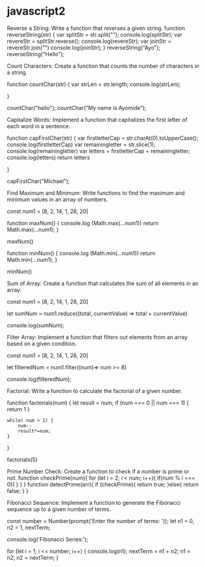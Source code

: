 # javascript2

Reverse a String: Write a function that reverses a given string.
function reverseString(str) {
    var splitStr = str.split("");
 console.log(splitStr);
 var revereStr = splitStr.reverse();
 console.log(revereStr);
 var joinStr = revereStr.join("")
 console.log(joinStr);
}
reverseString("Ayo");
reverseString("Hello");

Count Characters: Create a function that counts the number of characters in a string

function countChar(str) {
    var strLen = str.length;
    console.log(strLen);

}

countChar("hello");
countChar("My name is Ayomide");

Capitalize Words: Implement a function that capitalizes the first letter of each word in a sentence.

function capFirstChar(str) {
      var firstletterCap = str.charAt(0).toUpperCase();
      console.log(firstletterCap)
      var remainingletter = str.slice(1);
      console.log(remainingletter)
      var letters = firstletterCap + remainingletter;
      console.log(letters)
      return letters

}

capFirstChar("Michael");

Find Maximum and Minimum: Write functions to find the maximum and minimum values in an array of numbers.

const num1 = [8, 2, 14, 1, 28, 20]

function maxNum() {
    console.log (Math.max(...num1))
    return Math.max(...num1);
}

maxNum()

function minNum() {
    console.log (Math.min(...num1))
    return Math.min(...num1);
}

minNum()

Sum of Array: Create a function that calculates the sum of all elements in an array.

const num1 = [8, 2, 14, 1, 28, 20]

let sumNum = num1.reduce((total, currentValue) => total + currentValue)

console.log(sumNum);

Filter Array: Implement a function that filters out elements from an array based on a given condition.

const num1 = [8, 2, 14, 1, 28, 20]

let filteredNum = num1.filter((num)=> num >= 8)

console.log(filteredNum);

Factorial: Write a function to calculate the factorial of a given number.

function factorials(num) {
    let result = num;
    if (num === 0 || num === 1) {
        return 1
    }

    while( num > 1) {
        num--
        result*=num;
    }
}

factorials(5)

Prime Number Check: Create a function to check if a number is prime or not.
function checkPrime(num){
   for (let i = 2; i < num; i++){
     if(num % i === 0){
       }
     }
  }
  function detectPrime(arr){
      if (checkPrime){
          return true;
           }else{
             return false;
        }
}

Fibonacci Sequence: Implement a function to generate the Fibonacci sequence up to a given number of terms.

const number = Number(prompt('Enter the number of terms: '));
let n1 = 0, n2 = 1, nextTerm;

console.log('Fibonacci Series:');

for (let i = 1; i <= number; i++) {
    console.log(n1);
    nextTerm = n1 + n2;
    n1 = n2;
    n2 = nextTerm;
}



